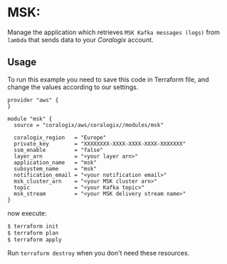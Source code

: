 # MSK:

Manage the application which retrieves `MSK Kafka messages (logs)` from `lambda` that sends data to your *Coralogix* account.

## Usage

To run this example you need to save this code in Terraform file, and change the values according to our settings.

```hcl
provider "aws" {
}

module "msk" {
  source = "coralogix/aws/coralogix//modules/msk"

  coralogix_region   = "Europe"
  private_key        = "XXXXXXXX-XXXX-XXXX-XXXX-XXXXXXX"
  ssm_enable         = "false"
  layer_arn          = "<your layer arn>"
  application_name   = "msk"
  subsystem_name     = "msk"
  notification_email = "<your notification email>"
  msk_cluster_arn    = "<your MSK cluster arn>"
  topic              = "<your Kafka topic>"
  msk_stream         = "<your MSK delivery stream name>"
}
```
now execute:
```bash
$ terraform init
$ terraform plan
$ terraform apply
```

Run `terraform destroy` when you don't need these resources.
